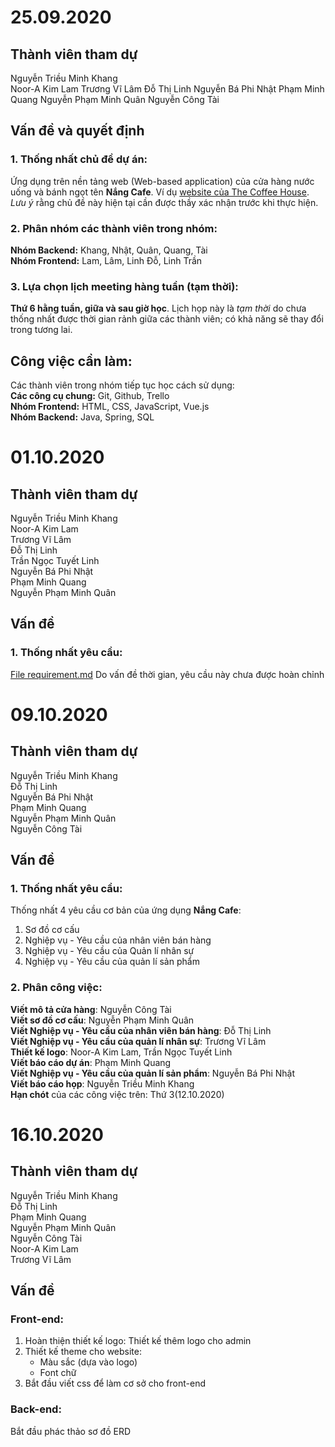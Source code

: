 # 25.09.2020

## Thành viên tham dự

Nguyễn Triều Minh Khang  
Noor-A Kim Lam
Trương Vĩ Lâm
Đỗ Thị Linh
Nguyễn Bá Phi Nhật
Phạm Minh Quang
Nguyễn Phạm Minh Quân
Nguyễn Công Tài

## Vấn đề và quyết định

### 1. Thống nhất chủ đề dự án:

Ứng dụng trên nền tảng web (Web-based application) của cửa hàng nước uống và bánh ngọt tên **Nắng Cafe**. Ví dụ [website của The Coffee House](www.thecoffeehouse.com). _Lưu ý_ rằng chủ đề này hiện tại cần được thầy xác nhận trước khi thực hiện.

### 2. Phân nhóm các thành viên trong nhóm:

**Nhóm Backend:** Khang, Nhật, Quân, Quang, Tài  
**Nhóm Frontend:** Lam, Lâm, Linh Đỗ, Linh Trần

### 3. Lựa chọn lịch meeting hàng tuần (tạm thời):

**Thứ 6 hằng tuần, giữa và sau giờ học**. Lịch họp này là _tạm thời_ do chưa thống nhất được thời gian rảnh giữa các thành viên; có khả năng sẽ thay đổi trong tương lai.

## Công việc cần làm:

Các thành viên trong nhóm tiếp tục học cách sử dụng:  
**Các công cụ chung:** Git, Github, Trello  
**Nhóm Frontend:** HTML, CSS, JavaScript, Vue.js  
**Nhóm Backend:** Java, Spring, SQL  

# 01.10.2020

## Thành viên tham dự

Nguyễn Triều Minh Khang  
Noor-A Kim Lam  
Trương Vĩ Lâm  
Đỗ Thị Linh  
Trần Ngọc Tuyết Linh  
Nguyễn Bá Phi Nhật  
Phạm Minh Quang  
Nguyễn Phạm Minh Quân  

## Vấn đề

### 1. Thống nhất yêu cầu:

[File requirement.md](requirement.md)
Do vấn đề thời gian, yêu cầu này chưa được hoàn chỉnh

# 09.10.2020

## Thành viên tham dự

Nguyễn Triều Minh Khang  
Đỗ Thị Linh  
Nguyễn Bá Phi Nhật  
Phạm Minh Quang  
Nguyễn Phạm Minh Quân  
Nguyễn Công Tài  

## Vấn đề

### 1. Thống nhất yêu cầu:

Thống nhất 4 yêu cầu cơ bản của ứng dụng **Nắng Cafe**:
1. Sơ đồ cơ cấu
2. Nghiệp vụ - Yêu cầu của nhân viên bán hàng
3. Nghiệp vụ - Yêu cầu của Quản lí nhân sự
4. Nghiệp vụ - Yêu cầu của quản lí sản phẩm

### 2. Phân công việc:

**Viết mô tả cửa hàng**: Nguyễn Công Tài  
**Viết sơ đồ cơ cấu**: Nguyễn Phạm Minh Quân  
**Viết Nghiệp vụ - Yêu cầu của nhân viên bán hàng**: Đỗ Thị Linh  
**Viết Nghiệp vụ - Yêu cầu của quản lí nhân sự**: Trương Vĩ Lâm  
**Thiết kế logo**: Noor-A Kim Lam, Trần Ngọc Tuyết Linh  
**Viết báo cáo dự án**: Phạm Minh Quang  
**Viết Nghiệp vụ - Yêu cầu của quản lí sản phẩm**: Nguyễn Bá Phi Nhật  
**Viết báo cáo họp**: Nguyễn Triều Minh Khang  
**Hạn chót** của các công việc trên: Thứ 3(12.10.2020)

# 16.10.2020

## Thành viên tham dự

Nguyễn Triều Minh Khang  
Đỗ Thị Linh  
Phạm Minh Quang  
Nguyễn Phạm Minh Quân  
Nguyễn Công Tài  
Noor-A Kim Lam  
Trương Vĩ Lâm  

## Vấn đề

### Front-end:

1. Hoàn thiện thiết kế logo: Thiết kế thêm logo cho admin
2. Thiết kế theme cho website:
   - Màu sắc (dựa vào logo)
   - Font chữ
3. Bắt đầu viết css để làm cơ sở cho front-end

### Back-end:

Bắt đầu phác thảo sơ đồ ERD
